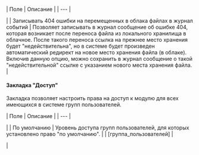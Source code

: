 | Поле | Описание |
| --- |

|
| Записывать 404 ошибки на перемещенных в облака файлах в журнал событий | Позволяет записывать в журнал сообщение об ошибке 404, которая возникает после переноса файла из локального хранилища в облачное. После такого переноса ссылка на прежнее место хранения будет "недействительна", но в системе будет произведен автоматический редирект на новое место хранения файла (в облаке). Включив данную опцию, можно сохранить в журнал сообщение о такой "недействительной" ссылке с указанием нового места хранения файла. |

#### Закладка "Доступ"

Закладка позволяет настроить права на доступ к модулю для всех имеющихся в системе групп пользователей.

| Поле | Описание |
| --- |

|
| По умолчанию | Уровень доступа групп пользователей, для которых установлено право "по умолчанию". |
| [группа\_пользователей] |

|

<!--
<h4>Кнопки управления

| Кнопка | Описание |
| --- |

|
| Сохранить | Сохранение внесённых изменений. |
| Применить |